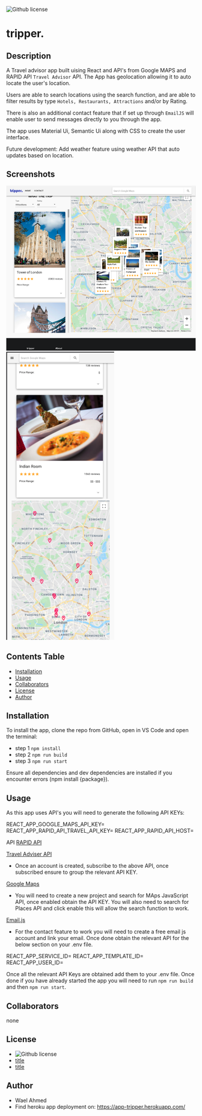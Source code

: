 
![Github license](https://img.shields.io/badge/license-MIT-blue.svg)

# tripper.

## Description

A Travel advisor app built uising React and API's from Google MAPS and RAPID API `Travel Advisor` API. The App
has geolocation allowing it to auto locate the user's location. 

Users are able to search locations using the search function, and are able to filter results by type `Hotels, Restaurants, Attractions` and/or by Rating.

There is also an additional contact feature that if set up through `EmailJS` will enable user to send messages directly to you through the app.

The app uses Material Ui, Semantic Ui along with CSS to create the user interface.

Future development: Add weather feature using weather API that auto updates based on location.


## Screenshots
![Desktop](src/assets/tripperDesktop.png)
![Mobile](src/assets/tripperMobile.png)


  ## Contents Table
  - [Installation](#Installation)
  - [Usage](#|Usage)
  - [Collaborators](#Collaborators)
  - [License](#License)
  - [Author](#Author)


## Installation

To install the app, clone the repo from GitHub, open in VS Code and open the terminal:

* step 1 `npm install`
* step 2 `npm run build`
* step 3 `npm run start`

Ensure all dependencies and dev dependencies are installed if you encounter errors (npm install {package}).

## Usage

As this app uses API's you will need to generate the following API KEYs:

REACT_APP_GOOGLE_MAPS_API_KEY=
REACT_APP_RAPID_API_TRAVEL_API_KEY=
REACT_APP_RAPID_API_HOST=

API
[RAPID API](https://rapidapi.com/hub?utm_source=youtube.com%2FJavaScriptMastery&utm_medium=DevRel&utm_campaign=DevRel)

[Travel Adviser API](https://rapidapi.com/apidojo/api/travel-advisor?utm_source=youtube.com%2FJavaScriptMastery&utm_medium=DevRel&utm_campaign=DevRel)
* Once an account is created, subscribe to the above API, once subscribed ensure to group the relevant API KEY.

[Google Maps](https://console.cloud.google.com/home/dashboard)
* You will need to create a new project and search for MAps JavaScript API, once enabled obtain the API KEY. You will also need to search for Places API and click enable this will allow the search function to work.


[Email.js](https://www.emailjs.com/)
* For the contact feature to work you will need to create a free email js account and link your email. Once done obtain the relevant API for the below section on your .env file.

REACT_APP_SERVICE_ID=
REACT_APP_TEMPLATE_ID=
REACT_APP_USER_ID=


Once all the relevant API Keys are obtained add them to your .env file. Once done if you have already started the app you will need to run `npm run build` and then `npm run start`.


## Collaborators
none


## License
- ![Github license](https://img.shields.io/badge/license-MIT-blue.svg)
- [title](https://opensource.org/licenses/MIT)
- [title](https://opensource.org/licenses/MIT)

## Author
- Wael Ahmed
- Find heroku app deployment on: https://app-tripper.herokuapp.com/





